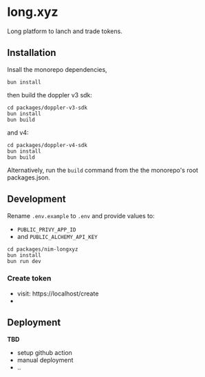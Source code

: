# long.xyz

Long platform to lanch and trade tokens.

## Installation

Insall the monorepo dependencies,

```
bun install
```

then build the doppler v3 sdk:

```
cd packages/doppler-v3-sdk
bun install
bun build
```

and v4:

```
cd packages/doppler-v4-sdk
bun install
bun build
```

Alternatively, run the `build` command from the the monorepo's root packages.json.

## Development

Rename `.env.example` to `.env` and provide values to:

- `PUBLIC_PRIVY_APP_ID`
- and `PUBLIC_ALCHEMY_API_KEY`

```
cd packages/nim-longxyz
bun install
bun run dev
```

### Create token

- visit: https://localhost/create
-

## Deployment

**TBD**

- setup github action
- manual deployment
- ..
